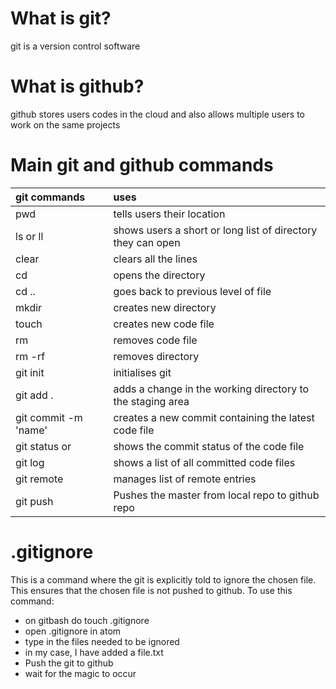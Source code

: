 # What is git?
git is a version control software

# What is github?
github stores users codes in the cloud and also allows multiple users to work on the same projects

# Main git and github commands
| git commands    | uses     |
| :------------- | :------------- |
| pwd       |  tells users their location  
| ls or ll  | shows users a short or long list of directory they can open
| clear     | clears all the lines
| cd <directory name> | opens the directory
| cd .. | goes back to previous level of file
| mkdir <name> | creates new directory
| touch <name> | creates new code file
| rm <file name> | removes code file
| rm -rf <directory name> | removes directory
| git init | initialises git
| git add . | adds a change in the working directory to the staging area
| git commit -m 'name' | creates a new commit containing the latest code file
| git status or | shows the commit status of the code file
| git log | shows a list of all committed code files
| git remote | manages list of remote entries
| git push <to> <from> | Pushes the master from local repo to github repo

# .gitignore <file>
This is a command where the git is explicitly told to ignore the chosen file. This ensures that the chosen file is not pushed to github.
To use this command:
- on gitbash do touch .gitignore
- open .gitignore in atom
- type in the files needed to be ignored
- in my case, I have added a file.txt
- Push the git to github
- wait for the magic to occur
